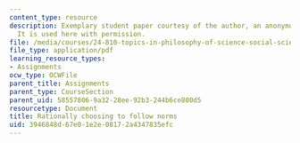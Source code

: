 ```yaml
---
content_type: resource
description: Exemplary student paper courtesy of the author, an anonymous student.
  It is used here with permission.
file: /media/courses/24-810-topics-in-philosophy-of-science-social-science-fall-2006/3946848d67e01e2e08172a4347835efc_paper_norms.pdf
file_type: application/pdf
learning_resource_types:
- Assignments
ocw_type: OCWFile
parent_title: Assignments
parent_type: CourseSection
parent_uid: 58557806-9a32-28ee-92b3-244b6ce800d5
resourcetype: Document
title: Rationally choosing to follow norms
uid: 3946848d-67e0-1e2e-0817-2a4347835efc
---
```

